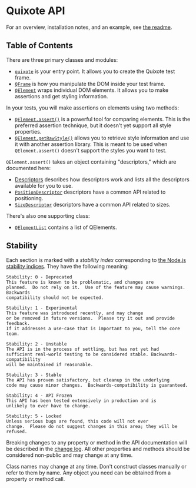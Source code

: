 # Quixote API

For an overview, installation notes, and an example, see [the readme](../README.md).


## Table of Contents

There are three primary classes and modules:

* [`quixote`](quixote.md) is your entry point. It allows you to create the Quixote test frame.
* [`QFrame`](QFrame.md) is how you manipulate the DOM inside your test frame.
* [`QElement`](QElement.md) wraps individual DOM elements. It allows you to make assertions and get styling information.

In your tests, you will make assertions on elements using two methods:

* [`QElement.assert()`](QElement.md#elementassert) is a powerful tool for comparing elements. This is the preferred assertion technique, but it doesn't yet support all style properties.
* [`QElement.getRawStyle()`](QElement.md#elementgetrawstyle) allows you to retrieve style information and use it with another assertion library. This is meant to be used when `QElement.assert()` doesn't support the styles you want to test.

`QElement.assert()` takes an object containing "descriptors," which are documented here:

* [Descriptors](descriptors.md) describes how descriptors work and lists all the descriptors available for you to use.
* [`PositionDescriptor`](PositionDescriptor.md) descriptors have a common API related to positioning.
* [`SizeDescriptor`](SizeDescriptor.md) descriptors have a common API related to sizes.

There's also one supporting class:

* [`QElementList`](QElementList.md) contains a list of QElements.


## Stability

Each section is marked with a *stability index* corresponding to [the Node.js stability indices](http://nodejs.org/api/documentation.html#documentation_stability_index). They have the following meaning:
 
```
Stability: 0 - Deprecated
This feature is known to be problematic, and changes are
planned.  Do not rely on it.  Use of the feature may cause warnings.  Backwards
compatibility should not be expected.

Stability: 1 - Experimental
This feature was introduced recently, and may change
or be removed in future versions.  Please try it out and provide feedback.
If it addresses a use-case that is important to you, tell the core team.

Stability: 2 - Unstable
The API is in the process of settling, but has not yet had
sufficient real-world testing to be considered stable. Backwards-compatibility
will be maintained if reasonable.

Stability: 3 - Stable
The API has proven satisfactory, but cleanup in the underlying
code may cause minor changes.  Backwards-compatibility is guaranteed.

Stability: 4 - API Frozen
This API has been tested extensively in production and is
unlikely to ever have to change.

Stability: 5 - Locked
Unless serious bugs are found, this code will not ever
change.  Please do not suggest changes in this area; they will be refused.
```

Breaking changes to any property or method in the API documentation will be described in the [change log](../CHANGELOG.md). All other properties and methods should be considered non-public and may change at any time.

Class names may change at any time. Don't construct classes manually or refer to them by name. Any object you need can be obtained from a property or method call.
